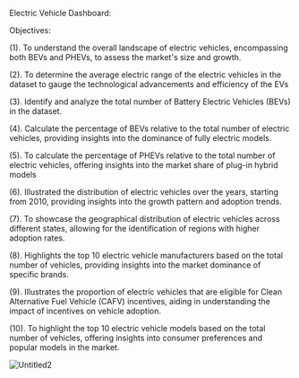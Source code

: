 Electric Vehicle Dashboard:

﻿Objectives:

(1). To understand the overall landscape of electric vehicles, encompassing both BEVs and PHEVs, to assess the market's size and growth.

(2). To determine the average electric range of the electric vehicles in the dataset to gauge the technological advancements and efficiency of the EVs

(3). Identify and analyze the total number of Battery Electric Vehicles (BEVs) in the dataset.

(4). Calculate the percentage of BEVs relative to the total number of electric vehicles, providing insights into the dominance of fully electric models.

(5). To calculate the percentage of PHEVs relative to the total number of electric vehicles, offering insights into the market share of plug-in hybrid models

(6). Illustrated the distribution of electric vehicles over the years, starting from 2010, providing insights into the growth pattern and adoption trends.

(7). To showcase the geographical distribution of electric vehicles across different states, allowing for the identification of regions with higher adoption rates.

(8). Highlights the top 10 electric vehicle manufacturers based on the total number of vehicles, providing insights into the market dominance of specific brands.

(9). Illustrates the proportion of electric vehicles that are eligible for Clean Alternative Fuel Vehicle (CAFV) incentives, aiding in understanding the impact of incentives on vehicle adoption.

(10). To highlight the top 10 electric vehicle models based on the total number of vehicles, offering insights into consumer preferences and popular models in the market.












![Untitled2](https://github.com/amohan94/Project-2/assets/172976116/6969dc44-0f50-4590-9d24-53d235514ebd)









